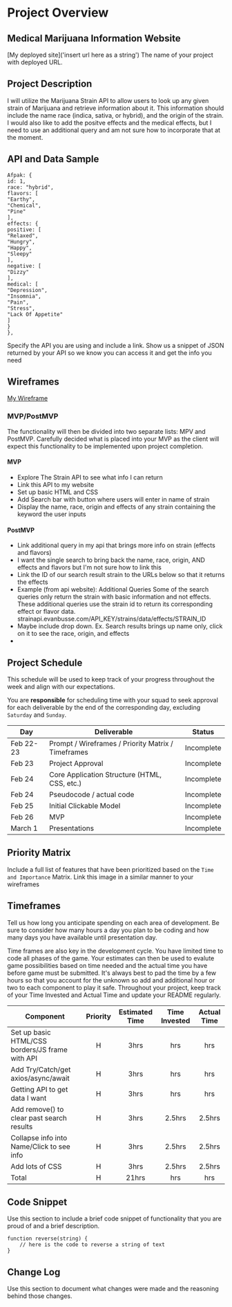 # Project Overview

## Medical Marijuana Information Website

[My deployed site]('insert url here as a string')
The name of your project with deployed URL.

## Project Description

I will utilize the Marijuana Strain API to allow users to look up any given strain of Marijuana and retrieve information about it. This information should include the name race (indica, sativa, or hybrid), and the origin of the strain. I would also like to add the positve effects and the medical effects, but I need to use an additional query and am not sure how to incorporate that at the moment.

## API and Data Sample

```
Afpak: {
id: 1,
race: "hybrid",
flavors: [
"Earthy",
"Chemical",
"Pine"
],
effects: {
positive: [
"Relaxed",
"Hungry",
"Happy",
"Sleepy"
],
negative: [
"Dizzy"
],
medical: [
"Depression",
"Insomnia",
"Pain",
"Stress",
"Lack Of Appetite"
]
}
},
```
Specify the API you are using and include a link. Show us a snippet of JSON returned by your API so we know you can access it and get the info you need

## Wireframes

[My Wireframe](https://wireframe.cc/AoMrsL)


### MVP/PostMVP

The functionality will then be divided into two separate lists: MPV and PostMVP.  Carefully decided what is placed into your MVP as the client will expect this functionality to be implemented upon project completion.  

#### MVP 

- Explore The Strain API to see what info I can return
- Link this API to my website
- Set up basic HTML and CSS
- Add Search bar with button where users will enter in name of strain
- Display the name, race, origin and effects of any strain containing the keyword the user inputs

#### PostMVP  


- Link additional query in my api that brings more info on strain (effects and flavors)
- I want the single search to bring back the name, race, origin, AND effects and flavors but I'm not sure how to link this
- Link the ID of our search result strain to the URLs below so that it returns the effects
- Example (from api website):
	Additional Queries
	Some of the search queries only return the strain with basic information and not effects. 	     	     These additional queries use the strain id to return its corresponding effect or flavor data.
	strainapi.evanbusse.com/API_KEY/strains/data/effects/STRAIN_ID
- Maybe include drop down. Ex. Search results brings up name only, click on it to see the race, origin, and effects
- 
## Project Schedule

This schedule will be used to keep track of your progress throughout the week and align with our expectations.  

You are **responsible** for scheduling time with your squad to seek approval for each deliverable by the end of the corresponding day, excluding `Saturday` and `Sunday`.

|  Day | Deliverable | Status
|---|---| ---|
|Feb 22-23| Prompt / Wireframes / Priority Matrix / Timeframes | Incomplete
|Feb 23| Project Approval | Incomplete
|Feb 24| Core Application Structure (HTML, CSS, etc.) | Incomplete
|Feb 24| Pseudocode / actual code | Incomplete
|Feb 25| Initial Clickable Model  | Incomplete
|Feb 26| MVP | Incomplete
|March 1| Presentations | Incomplete

## Priority Matrix

Include a full list of features that have been prioritized based on the `Time and Importance` Matrix.  Link this image in a similar manner to your wireframes

## Timeframes

Tell us how long you anticipate spending on each area of development. Be sure to consider how many hours a day you plan to be coding and how many days you have available until presentation day.

Time frames are also key in the development cycle.  You have limited time to code all phases of the game.  Your estimates can then be used to evalute game possibilities based on time needed and the actual time you have before game must be submitted. It's always best to pad the time by a few hours so that you account for the unknown so add and additional hour or two to each component to play it safe. Throughout your project, keep track of your Time Invested and Actual Time and update your README regularly.

| Component | Priority | Estimated Time | Time Invested | Actual Time |
| --- | :---: |  :---: | :---: | :---: |
| Set up basic HTML/CSS borders/JS frame with API | H | 3hrs| hrs | hrs |
| Add Try/Catch/get axios/async/await | H | 3hrs| hrs | hrs |
| Getting API to get data I want | H | 3hrs| hrs | hrs |
| Add remove() to clear past search results | H | 3hrs| 2.5hrs | 2.5hrs |
| Collapse info into Name/Click to see info | H | 3hrs| 2.5hrs | 2.5hrs |
| Add lots of CSS | H | 3hrs| 2.5hrs | 2.5hrs |
| Total | H | 21hrs| hrs | hrs |

## Code Snippet

Use this section to include a brief code snippet of functionality that you are proud of and a brief description.  

```
function reverse(string) {
	// here is the code to reverse a string of text
}
```

## Change Log
 Use this section to document what changes were made and the reasoning behind those changes.  
